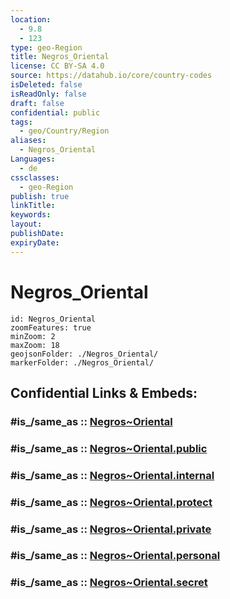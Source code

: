 ```yaml
---
location:
  - 9.8
  - 123
type: geo-Region
title: Negros_Oriental
license: CC BY-SA 4.0
source: https://datahub.io/core/country-codes
isDeleted: false
isReadOnly: false
draft: false
confidential: public
tags:
  - geo/Country/Region
aliases:
  - Negros_Oriental
Languages:
  - de
cssclasses:
  - geo-Region
publish: true
linkTitle:
keywords:
layout:
publishDate:
expiryDate:
---
```


# Negros_Oriental

```leaflet
id: Negros_Oriental
zoomFeatures: true 
minZoom: 2 
maxZoom: 18
geojsonFolder: ./Negros_Oriental/
markerFolder: ./Negros_Oriental/
```


## Confidential Links & Embeds: 

### #is_/same_as :: [Negros~Oriental](/_Standards/Earth/Continent/Asia/Asia~South~East/Malay_Archipelago/Philippines/Regions~Philippines/Negros~Oriental.md) 

### #is_/same_as :: [Negros~Oriental.public](/_public/Earth/Continent/Asia/Asia~South~East/Malay_Archipelago/Philippines/Regions~Philippines/Negros~Oriental.public.md) 

### #is_/same_as :: [Negros~Oriental.internal](/_internal/Earth/Continent/Asia/Asia~South~East/Malay_Archipelago/Philippines/Regions~Philippines/Negros~Oriental.internal.md) 

### #is_/same_as :: [Negros~Oriental.protect](/_protect/Earth/Continent/Asia/Asia~South~East/Malay_Archipelago/Philippines/Regions~Philippines/Negros~Oriental.protect.md) 

### #is_/same_as :: [Negros~Oriental.private](/_private/Earth/Continent/Asia/Asia~South~East/Malay_Archipelago/Philippines/Regions~Philippines/Negros~Oriental.private.md) 

### #is_/same_as :: [Negros~Oriental.personal](/_personal/Earth/Continent/Asia/Asia~South~East/Malay_Archipelago/Philippines/Regions~Philippines/Negros~Oriental.personal.md) 

### #is_/same_as :: [Negros~Oriental.secret](/_secret/Earth/Continent/Asia/Asia~South~East/Malay_Archipelago/Philippines/Regions~Philippines/Negros~Oriental.secret.md)

